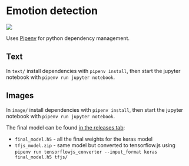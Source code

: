 # Emotion detection

[![](https://github.com/shilangyu/AIF-emotion-detection/workflows/image-demo-cd/badge.svg)](https://github.com/shilangyu/AIF-emotion-detection/actions)

Uses [Pipenv](https://pipenv.pypa.io/en/latest/) for python dependency management.

## Text

In `text/` install dependencies with `pipenv install`, then start the jupyter notebook with `pipenv run jupyter notebook`.

## Images

In `image/` install dependencies with `pipenv install`, then start the jupyter notebook with `pipenv run jupyter notebook`.

The final model can be found [in the releases tab](https://github.com/shilangyu/AIF-emotion-detection/releases):

- `final_model.h5` - all the final weights for the keras model
- `tfjs_model.zip` - same model but converted to tensorflow.js using `pipenv run tensorflowjs_converter --input_format keras final_model.h5 tfjs/`
